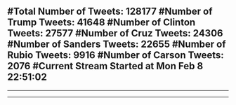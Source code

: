 #Total Number of Tweets: 128177 
#Number of Trump Tweets: 41648
#Number of Clinton Tweets: 27577
#Number of Cruz Tweets: 24306
#Number of Sanders Tweets: 22655
#Number of Rubio Tweets: 9916
#Number of Carson Tweets: 2076
#Current Stream Started at Mon Feb  8 22:51:02
---
---
---
